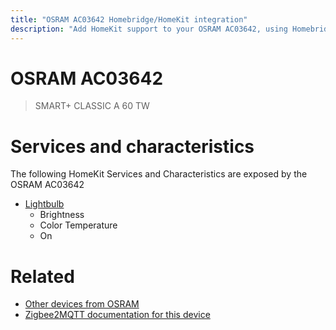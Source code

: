 ```yaml
---
title: "OSRAM AC03642 Homebridge/HomeKit integration"
description: "Add HomeKit support to your OSRAM AC03642, using Homebridge, Zigbee2MQTT and homebridge-z2m."
---
```

<!---
This file has been GENERATED using src/docgen/docgen.ts
DO NOT EDIT THIS FILE MANUALLY!
-->
# OSRAM AC03642
> SMART+ CLASSIC A 60 TW


# Services and characteristics
The following HomeKit Services and Characteristics are exposed by
the OSRAM AC03642

* [Lightbulb](../../light.md)
  * Brightness
  * Color Temperature
  * On


# Related
* [Other devices from OSRAM](../index.md#osram)
* [Zigbee2MQTT documentation for this device](https://www.zigbee2mqtt.io/devices/AC03642.html)